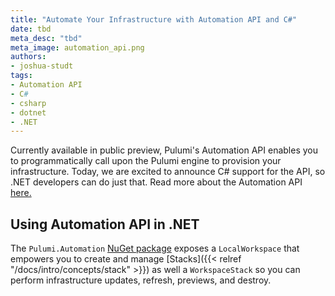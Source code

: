 ```yaml
---
title: "Automate Your Infrastructure with Automation API and C#"
date: tbd
meta_desc: "tbd"
meta_image: automation_api.png
authors:
- joshua-studt
tags:
- Automation API
- C#
- csharp
- dotnet
- .NET
---
```


Currently available in public preview, Pulumi's Automation API enables you to programmatically call upon the Pulumi engine to provision your infrastructure. Today, we are excited to announce C# support for the API, so .NET developers can do just that. Read more about the Automation API [here.](https://www.pulumi.com/blog/automation-api/)

## Using Automation API in .NET

The `Pulumi.Automation` [NuGet package](https://github.com/pulumi/pulumi/tree/master/sdk/dotnet/Pulumi.Automation) exposes a `LocalWorkspace` that empowers you to create and manage [Stacks]({{< relref "/docs/intro/concepts/stack" >}}) as well a `WorkspaceStack` so you can perform infrastructure updates, refresh, previews, and destroy.